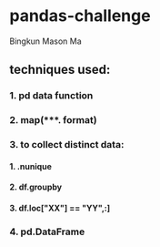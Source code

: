 # pandas-challenge
Bingkun Mason Ma

## techniques used:

### 1. pd data function

### 2. map(***. format)

### 3. to collect distinct data:
#### 1. .nunique
#### 2. df.groupby
#### 3. df.loc["XX"] == "YY",:]

### 4. pd.DataFrame
